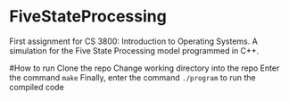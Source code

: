 # FiveStateProcessing
First assignment for CS 3800: Introduction to Operating Systems. A simulation for the Five State Processing model programmed in C++.

#How to run
Clone the repo
Change working directory into the repo
Enter the command ```make```
Finally, enter the command ```./program``` to run the compiled code
